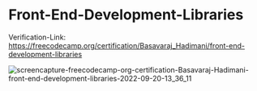 # Front-End-Development-Libraries

Verification-Link: https://freecodecamp.org/certification/Basavaraj_Hadimani/front-end-development-libraries

![screencapture-freecodecamp-org-certification-Basavaraj-Hadimani-front-end-development-libraries-2022-09-20-13_36_11](https://user-images.githubusercontent.com/106008685/191209516-a1942461-5bf9-4b61-b1f1-8f126b3a31a4.png)
